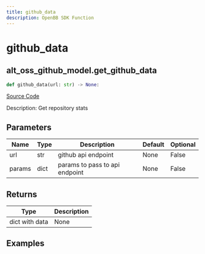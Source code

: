 ```yaml
---
title: github_data
description: OpenBB SDK Function
---
```

# github_data

## alt_oss_github_model.get_github_data

```python
def github_data(url: str) -> None:
```
[Source Code](https://github.com/OpenBB-finance/OpenBBTerminal/tree/main/openbb_terminal/alternative/oss/github_model.py#L20)

Description: Get repository stats

## Parameters

| Name | Type | Description | Default | Optional |
| ---- | ---- | ----------- | ------- | -------- |
| url | str | github api endpoint | None | False |
| params | dict | params to pass to api endpoint | None | False |

## Returns

| Type | Description |
| ---- | ----------- |
| dict with data | None |

## Examples

